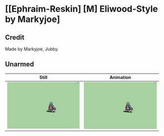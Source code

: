 # [\[Ephraim-Reskin\] \[M\] Eliwood-Style by Markyjoe]

## Credit

Made by Markyjoe, Jubby.
	
## Unarmed

| Still | Animation |
| :---: | :-------: |
| ![Unarmed still](./Unarmed_000.png) | ![Unarmed animation](./Unarmed.gif) |
